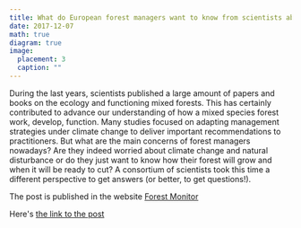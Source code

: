 ```yaml
---
title: What do European forest managers want to know from scientists about mixed forests?
date: 2017-12-07
math: true
diagram: true
image:
  placement: 3
  caption: ""
---
```


During the last years, scientists published a large amount of papers and books on the ecology and functioning mixed forests. This has certainly contributed to advance our understanding of how a mixed species forest work, develop, function. Many studies focused on adapting management strategies under climate change to deliver important recommendations to practitioners. But what are the main concerns of forest managers nowadays? Are they indeed worried about climate change and natural disturbance or do they just want to know how their forest will grow and when it will be ready to cut? A consortium of scientists took this time a different perspective to get answers (or better, to get questions!). 

The post is published in the website [Forest Monitor](http://www.forest-monitor.com/en/) 

Here's [the link to the post](http://www.forest-monitor.com/en/questions_managers_mixed_forests/)

